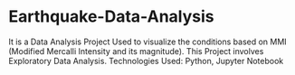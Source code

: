 # Earthquake-Data-Analysis
It is a Data Analysis Project
Used to visualize the conditions based on MMI (Modified Mercalli Intensity and its magnitude).
This Project involves Exploratory Data Analysis.
Technologies Used: Python, Jupyter Notebook
